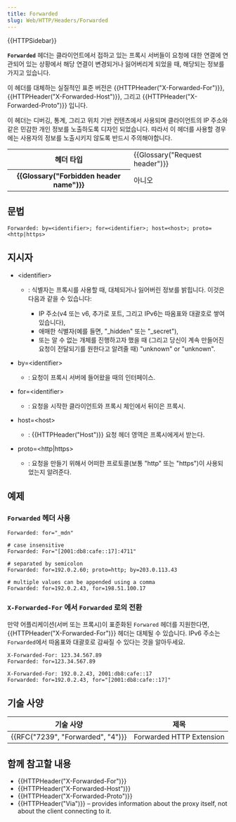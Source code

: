 ```yaml
---
title: Forwarded
slug: Web/HTTP/Headers/Forwarded
---
```


{{HTTPSidebar}}

**`Forwarded`** 헤더는 클라이언트에서 접하고 있는 프록시 서버들이 요청에 대한 연결에 연관되어 있는 상황에서 해당 연결이 변경되거나 잃어버리게 되었을 때, 해당되는 정보를 가지고 있습니다.

이 헤더를 대체하는 실질적인 표준 버전은 {{HTTPHeader("X-Forwarded-For")}}, {{HTTPHeader("X-Forwarded-Host")}}, 그리고 {{HTTPHeader("X-Forwarded-Proto")}} 입니다.

이 헤더는 디버깅, 통계, 그리고 위치 기반 컨텐츠에서 사용되며 클라이언트의 IP 주소와 같은 민감한 개인 정보를 노출하도록 디자인 되었습니다. 따라서 이 헤더를 사용할 경우에는 사용자의 정보를 노출시키지 않도록 반드시 주의해야합니다.

<table class="properties">
  <tbody>
    <tr>
      <th scope="row">헤더 타입</th>
      <td>{{Glossary("Request header")}}</td>
    </tr>
    <tr>
      <th scope="row">{{Glossary("Forbidden header name")}}</th>
      <td>아니오</td>
    </tr>
  </tbody>
</table>

## 문법

```
Forwarded: by=<identifier>; for=<identifier>; host=<host>; proto=<http|https>
```

## 지시자

- \<identifier>

  - : 식별자는 프록시를 사용할 때, 대체되거나 잃어버린 정보를 밝힙니다. 이것은 다음과 같을 수 있습니다:

    - IP 주소(v4 또는 v6, 추가로 포트, 그리고 IPv6는 따옴표와 대괄호로 쌓여있습니다),
    - 애매한 식별자(예를 들면, "\_hidden" 또는 "\_secret"),
    - 또는 알 수 없는 개체를 진행하고자 했을 때 (그리고 당신이 계속 만들어진 요청이 전달되기를 원한다고 알려줄 때) "unknown" or "unknown".

- by=\<identifier>
  - : 요청이 프록시 서버에 들어왔을 때의 인터페이스.
- for=\<identifier>
  - : 요청을 시작한 클라이언트와 프록시 체인에서 뒤이은 프록시.
- host=\<host>
  - : {{HTTPHeader("Host")}} 요청 헤더 영역은 프록시에게서 받는다.
- proto=\<http|https>
  - : 요청을 만들기 위해서 어떠한 프로토콜(보통 "http" 또는 "https")이 사용되었는지 알려준다.

## 예제

### `Forwarded` 헤더 사용

```
Forwarded: for="_mdn"

# case insensitive
Forwarded: For="[2001:db8:cafe::17]:4711"

# separated by semicolon
Forwarded: for=192.0.2.60; proto=http; by=203.0.113.43

# multiple values can be appended using a comma
Forwarded: for=192.0.2.43, for=198.51.100.17
```

### `X-Forwarded-For` 에서 `Forwarded` 로의 전환

만약 어플리케이션(서버 또는 프록시)이 표준화된 `Forwared` 헤더를 지원한다면, {{HTTPHeader("X-Forwarded-For")}} 헤더는 대체될 수 있습니다. IPv6 주소는 `Forwarded`에서 따옴표와 대괄호로 감싸질 수 있다는 것을 알아두세요.

```
X-Forwarded-For: 123.34.567.89
Forwarded: for=123.34.567.89

X-Forwarded-For: 192.0.2.43, 2001:db8:cafe::17
Forwarded: for=192.0.2.43, for="[2001:db8:cafe::17]"
```

## 기술 사양

| 기술 사양                                    | 제목                     |
| -------------------------------------------- | ------------------------ |
| {{RFC("7239", "Forwarded", "4")}} | Forwarded HTTP Extension |

## 함께 참고할 내용

- {{HTTPHeader("X-Forwarded-For")}}
- {{HTTPHeader("X-Forwarded-Host")}}
- {{HTTPHeader("X-Forwarded-Proto")}}
- {{HTTPHeader("Via")}} – provides information about the proxy itself, not about the client connecting to it.
